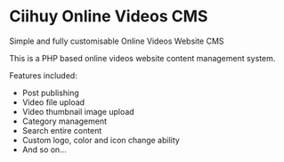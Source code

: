 # Ciihuy Online Videos CMS
Simple and fully customisable Online Videos Website CMS

This is a PHP based online videos website content management system. 

Features included:

- Post publishing
- Video file upload
- Video thumbnail image upload
- Category management
- Search entire content
- Custom logo, color and icon change ability
- And so on...
